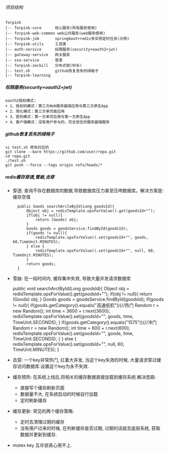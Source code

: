 
###### 项目结构
    forpink
    |-- forpink-core      核心服务(所有服务使用)
    |-- forpink-web-common web公共服务(web服务使用)
    |-- forpink-job       springboot+redis多实例定时任务(示例)
    |-- forpink-utils     工具类
    |-- auth-service      权限服务(security+oauth2+jwt)
    |-- gateway-service   网关服务
    |-- sso-service       登录
    |-- forpink-seckill   分布式锁(秒杀)
    |-- test.sh           github恢复丢失的绿格子   
    |-- forpink-learning  
    
##### 权限服务(security+oauth2+jwt)

    oauth2授权模式:
    + 1、授权码模式：第三方Web服务器端应用与第三方原生App
    + 2、简化模式：第三方单页面应用
    + 3、密码模式：第一方单页应用与第一方原生App
    + 4、客户端模式：没有用户参与的，完全信任的服务器端服务


#####  github恢复丢失的绿格子
    vi test.sh 修改对应的
    git clone --bare https://github.com/user/repo.git
    cd repo.git
    ./test.sh 
    git push --force --tags origin refs/heads/*


##### redis缓存穿透,雪崩,击穿
+ 穿透: 查询不存在数据库的数据,导致数据库压力甚至压垮数据库。解决方案是: 缓存空值

        public Goods searchArcleById(Long goodsId){
            Object obj = redisTemplate.opsForValue().get(goodsId+"");
            if(obj != null){
                return (Goods) obj;
            }
            Goods goods = goodsService.findById(goodsId);
            if(goods != null){
                redisTemplate.opsForValue().set(goodsId+"", goods, 60,TimeUnit.MINUTES);
            } else {
                redisTemplate.opsForValue().set(goodsId+"", null, 60, TimeUnit.MINUTES);
            }
            return goods;
        }

+ 雪崩: 在一段时间内, 缓存集中失效, 导致大量并发请求数据库

    public void searchArctById(Long goodsId){
        Object obj = redisTemplate.opsForValue().get(goodsId+"");
        if(obj != null){
            return (Goods) obj;
        }
        Goods goods = goodsService.findById(goodsId);
        if(goods != null){
           if(goods.getCategory().equals("高速纸机")){//热门
               Random r = new Random();
               int time = 3600 + r.next(3600);
               redisTemplate.opsForValue().set(goodsId+"", goods, time, TimeUnit.SECONDS);
           }
           if(goods.getCategory().equals("1575")){//冷门
               Random r = new Random();
               int time = 600 + r.next(600);
               redisTemplate.opsForValue().set(goodsId+"", goods, time, TimeUnit.SECONDS);
           }
        } else {
            redisTemplate.opsForValue().set(goodsId+"", null, 60, TimeUnit.MINUTES);
        }

+ 击穿: 一个key非常热门, 扛着大并发, 当这个key失效的时候, 大量请求穿过缓存访问数据库.设置这个key为永不失效.

+ 缓存预热: 在系统上线后,将相关的缓存数据直接加载到缓存系统.解决思路: 
    - 直接写个缓存刷新页面
    - 数据量不大, 在系统启动的时候自行加载
    - 定时刷新缓存
    
+ 缓存更新: 常见的两个缓存策略: 
    - 定时去清理过期的缓存
    - 当有用户过来的时候, 在判断缓存是否过期, 过期的话就去底层系统, 获取数据并更新到缓存. 



+ mutex key 互斥锁真心用不上.


























